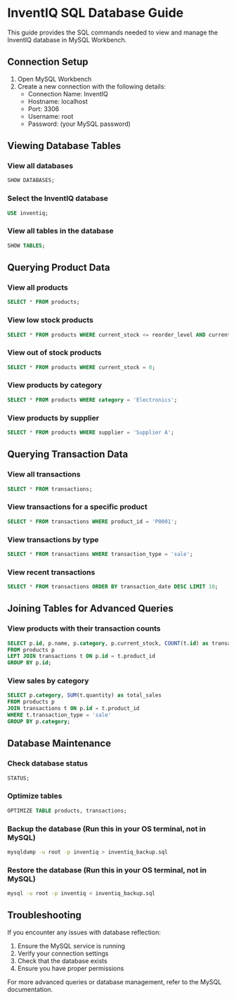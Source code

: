 # InventIQ SQL Database Guide

This guide provides the SQL commands needed to view and manage the InventIQ database in MySQL Workbench.

## Connection Setup

1. Open MySQL Workbench
2. Create a new connection with the following details:
   - Connection Name: InventIQ
   - Hostname: localhost
   - Port: 3306
   - Username: root
   - Password: (your MySQL password)

## Viewing Database Tables

### View all databases
```sql
SHOW DATABASES;
```

### Select the InventIQ database
```sql
USE inventiq;
```

### View all tables in the database
```sql
SHOW TABLES;
```

## Querying Product Data

### View all products
```sql
SELECT * FROM products;
```

### View low stock products
```sql
SELECT * FROM products WHERE current_stock <= reorder_level AND current_stock > 0;
```

### View out of stock products
```sql
SELECT * FROM products WHERE current_stock = 0;
```

### View products by category
```sql
SELECT * FROM products WHERE category = 'Electronics';
```

### View products by supplier
```sql
SELECT * FROM products WHERE supplier = 'Supplier A';
```

## Querying Transaction Data

### View all transactions
```sql
SELECT * FROM transactions;
```

### View transactions for a specific product
```sql
SELECT * FROM transactions WHERE product_id = 'P0001';
```

### View transactions by type
```sql
SELECT * FROM transactions WHERE transaction_type = 'sale';
```

### View recent transactions
```sql
SELECT * FROM transactions ORDER BY transaction_date DESC LIMIT 10;
```

## Joining Tables for Advanced Queries

### View products with their transaction counts
```sql
SELECT p.id, p.name, p.category, p.current_stock, COUNT(t.id) as transaction_count 
FROM products p 
LEFT JOIN transactions t ON p.id = t.product_id 
GROUP BY p.id;
```

### View sales by category
```sql
SELECT p.category, SUM(t.quantity) as total_sales 
FROM products p 
JOIN transactions t ON p.id = t.product_id 
WHERE t.transaction_type = 'sale' 
GROUP BY p.category;
```

## Database Maintenance

### Check database status
```sql
STATUS;
```

### Optimize tables
```sql
OPTIMIZE TABLE products, transactions;
```

### Backup the database (Run this in your OS terminal, not in MySQL)
```bash
mysqldump -u root -p inventiq > inventiq_backup.sql
```

### Restore the database (Run this in your OS terminal, not in MySQL)
```bash
mysql -u root -p inventiq < inventiq_backup.sql
```

## Troubleshooting

If you encounter any issues with database reflection:

1. Ensure the MySQL service is running
2. Verify your connection settings
3. Check that the database exists
4. Ensure you have proper permissions

For more advanced queries or database management, refer to the MySQL documentation.
